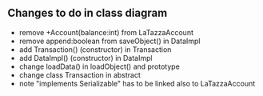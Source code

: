 ## Changes to do in class diagram
* remove +Account(balance:int) from LaTazzaAccount
* remove append:boolean from saveObject() in DataImpl
* add Transaction() (constructor) in Transaction
* add DataImpl() (constructor) in DataImpl
* change loadData() in loadObject() and prototype
* change class Transaction in abstract
* note "implements Serializable" has to be linked also to LaTazzaAccount
